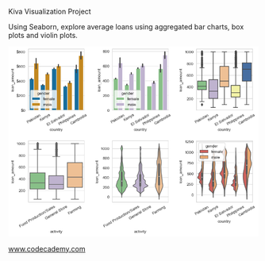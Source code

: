 Kiva Visualization Project

Using Seaborn, explore average loans using aggregated bar charts, box plots and violin plots.

![alt text](Visualizing_Kiva_Data_with_Seaborn.png)

www.codecademy.com

